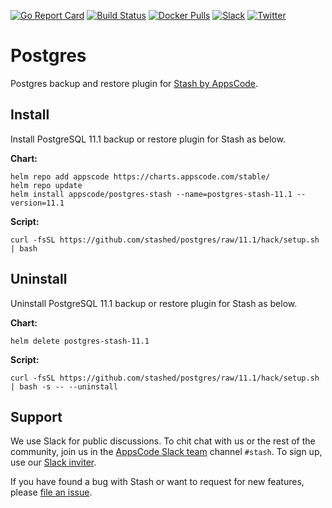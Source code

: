 [![Go Report Card](https://goreportcard.com/badge/stash.appscode.dev/postgres)](https://goreportcard.com/report/stash.appscode.dev/postgres)
[![Build Status](https://travis-ci.org/stashed/postgres.svg?branch=master)](https://travis-ci.org/stashed/postgres)
[![Docker Pulls](https://img.shields.io/docker/pulls/appscode/postgres-stash.svg)](https://hub.docker.com/r/appscode/postgres-stash/)
[![Slack](https://slack.appscode.com/badge.svg)](https://slack.appscode.com)
[![Twitter](https://img.shields.io/twitter/follow/appscodehq.svg?style=social&logo=twitter&label=Follow)](https://twitter.com/intent/follow?screen_name=AppsCodeHQ)

# Postgres

Postgres backup and restore plugin for [Stash by AppsCode](https://appscode.com/products/stash).

## Install

Install PostgreSQL 11.1 backup or restore plugin for Stash as below.

**Chart:**

```console
helm repo add appscode https://charts.appscode.com/stable/
helm repo update
helm install appscode/postgres-stash --name=postgres-stash-11.1 --version=11.1
```

**Script:**

```console
curl -fsSL https://github.com/stashed/postgres/raw/11.1/hack/setup.sh | bash
```

## Uninstall

Uninstall PostgreSQL 11.1 backup or restore plugin for Stash as below.

**Chart:**

```console
helm delete postgres-stash-11.1
```

**Script:**

```console
curl -fsSL https://github.com/stashed/postgres/raw/11.1/hack/setup.sh | bash -s -- --uninstall
```

## Support

We use Slack for public discussions. To chit chat with us or the rest of the community, join us in the [AppsCode Slack team](https://appscode.slack.com/messages/C8NCX6N23/details/) channel `#stash`. To sign up, use our [Slack inviter](https://slack.appscode.com/).

If you have found a bug with Stash or want to request for new features, please [file an issue](https://github.com/stashed/stash/issues/new).
